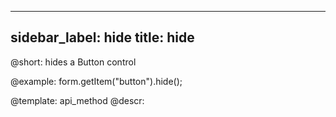 
---
sidebar_label: hide
title: hide
---          

@short: hides a Button control




@example:
form.getItem("button").hide();


@template: api_method
@descr:



